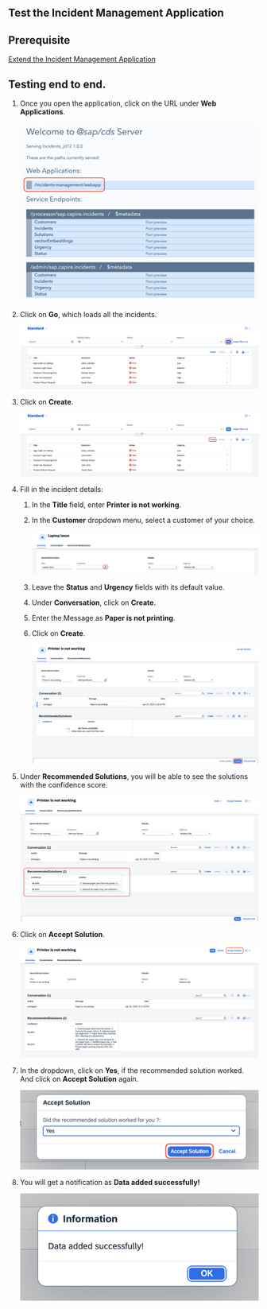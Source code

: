 ## Test the Incident Management Application

## Prerequisite

[Extend the Incident Management Application](./extend-service.md)

## Testing end to end.

1. Once you open the application, click on the URL under **Web Applications**.

    ![webapp](../images/teste2e/open-webapp.png)

2. Click on **Go**, which loads all the incidents.

    ![testing](../images/teste2e/go.png)

3. Click on **Create**.

    ![testing](../images/teste2e/create.png)

4. Fill in the incident details:

    1. In the **Title** field, enter **Printer is not working**.
    
    2. In the **Customer** dropdown menu, select a customer of your choice.

        ![testing](../images/teste2e/valuehelp.png)

    3. Leave the **Status** and **Urgency** fields with its default value.

    4. Under **Conversation**, click on **Create**.

    5. Enter the Message as **Paper is not printing**.

    6. Click on **Create**.

        ![testing](../images/teste2e/createinobject.png)

5. Under **Recommended Solutions**, you will be able to see the solutions with the confidence score.

    ![testing](../images/teste2e/recommend.png)

6. Click on **Accept Solution**.

    ![testing](../images/teste2e/accept1.png)

7. In the dropdown, click on **Yes**, if the recommended solution worked. And click on **Accept Solution** again.

    ![testing](../images/teste2e/accept2.png)

8. You will get a notification as **Data added successfully!**

    ![testing](../images/teste2e/data-saved.png)
